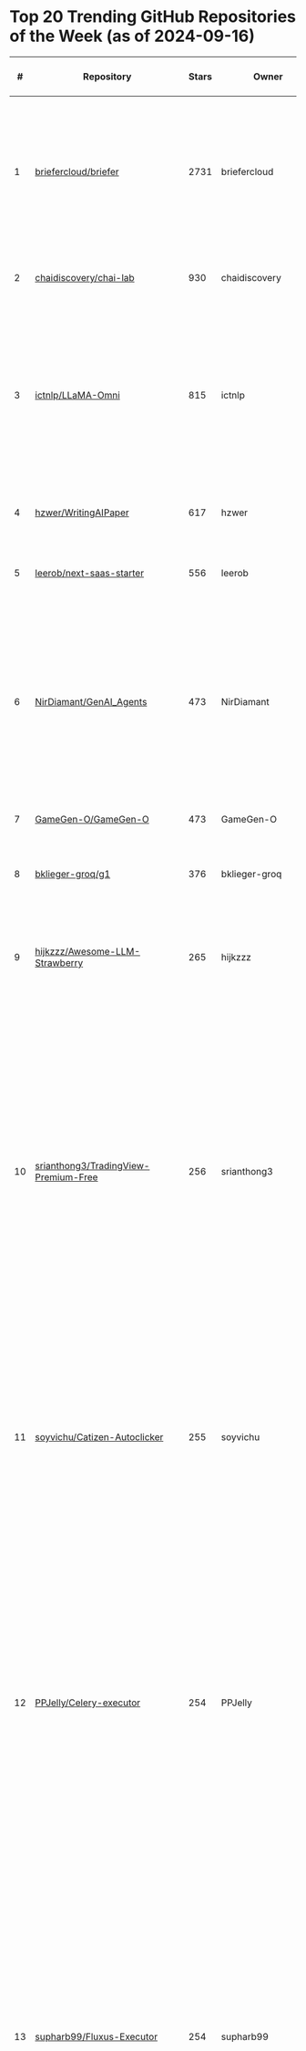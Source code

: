 # Top 20 Trending GitHub Repositories of the Week (as of 2024-09-16)

| # | Repository | Stars | Owner | Avatar | Description | Topics | URL | Created At | Updated At | Pushed At | Git URL | SSH URL | Clone URL | SVN URL | Homepage | Size | Language | Forks Count | Open Issues Count | Default Branch | License |
|---|------------|-------|-------|--------|-------------|--------|-----|------------|------------|-----------|---------|---------|-----------|---------|----------|------|----------|--------------|-------------------|----------------|---------|
| 1 | [briefercloud/briefer](https://github.com/briefercloud/briefer) | 2731 | briefercloud | ![briefercloud's avatar](https://avatars.githubusercontent.com/u/118315700?v=4) | Dashboards and notebooks in a single place. Create powerful and flexible dashboards using code, or build beautiful Notion-like notebooks and share them with your team. | analytics, bi, bigquery, briefer, business-intelligence, businessintelligence, dashboard, data-analysis, data-visualization, jupyter, notebook, postgres, postgresql, reporting, visualization | [https://github.com/briefercloud/briefer](https://github.com/briefercloud/briefer) | 2024-09-09T14:04:37Z | 2024-09-16T03:53:55Z | 2024-09-15T19:52:10Z | git://github.com/briefercloud/briefer.git | git@github.com:briefercloud/briefer.git | https://github.com/briefercloud/briefer.git | https://github.com/briefercloud/briefer | https://briefer.cloud | 17758 | TypeScript | 129 | 36 | main | GNU Affero General Public License v3.0 |
| 2 | [chaidiscovery/chai-lab](https://github.com/chaidiscovery/chai-lab) | 930 | chaidiscovery | ![chaidiscovery's avatar](https://avatars.githubusercontent.com/u/155465363?v=4) | Chai-1, SOTA model for biomolecular structure prediction | No topics | [https://github.com/chaidiscovery/chai-lab](https://github.com/chaidiscovery/chai-lab) | 2024-09-09T03:47:13Z | 2024-09-16T04:18:43Z | 2024-09-13T23:58:36Z | git://github.com/chaidiscovery/chai-lab.git | git@github.com:chaidiscovery/chai-lab.git | https://github.com/chaidiscovery/chai-lab.git | https://github.com/chaidiscovery/chai-lab | https://www.chaidiscovery.com | 2630 | Python | 117 | 20 | main | Other |
| 3 | [ictnlp/LLaMA-Omni](https://github.com/ictnlp/LLaMA-Omni) | 815 | ictnlp | ![ictnlp's avatar](https://avatars.githubusercontent.com/u/45630465?v=4) | LLaMA-Omni is a low-latency and high-quality end-to-end speech interaction model built upon Llama-3.1-8B-Instruct, aiming to achieve speech capabilities at the GPT-4o level. | large-language-models, multimodal-large-language-models, speech-interaction, speech-language-model, speech-to-speech, speech-to-text | [https://github.com/ictnlp/LLaMA-Omni](https://github.com/ictnlp/LLaMA-Omni) | 2024-09-10T12:21:53Z | 2024-09-16T03:40:04Z | 2024-09-12T09:49:02Z | git://github.com/ictnlp/LLaMA-Omni.git | git@github.com:ictnlp/LLaMA-Omni.git | https://github.com/ictnlp/LLaMA-Omni.git | https://github.com/ictnlp/LLaMA-Omni | https://arxiv.org/abs/2409.06666 | 3421 | Python | 52 | 10 | main | Apache License 2.0 |
| 4 | [hzwer/WritingAIPaper](https://github.com/hzwer/WritingAIPaper) | 617 | hzwer | ![hzwer's avatar](https://avatars.githubusercontent.com/u/10103856?v=4) | Writing AI Conference Papers: A Handbook for Beginners | ai, paper, writing | [https://github.com/hzwer/WritingAIPaper](https://github.com/hzwer/WritingAIPaper) | 2024-09-13T02:45:06Z | 2024-09-16T03:43:02Z | 2024-09-14T06:39:06Z | git://github.com/hzwer/WritingAIPaper.git | git@github.com:hzwer/WritingAIPaper.git | https://github.com/hzwer/WritingAIPaper.git | https://github.com/hzwer/WritingAIPaper | No homepage | 277 | No language specified | 16 | 1 | main | No license |
| 5 | [leerob/next-saas-starter](https://github.com/leerob/next-saas-starter) | 556 | leerob | ![leerob's avatar](https://avatars.githubusercontent.com/u/9113740?v=4) | Get started quickly with Next.js, Postgres, Stripe, and shadcn/ui. | nextjs, postgres, shadcn-ui, stripe | [https://github.com/leerob/next-saas-starter](https://github.com/leerob/next-saas-starter) | 2024-09-10T00:18:56Z | 2024-09-16T04:19:11Z | 2024-09-16T02:38:59Z | git://github.com/leerob/next-saas-starter.git | git@github.com:leerob/next-saas-starter.git | https://github.com/leerob/next-saas-starter.git | https://github.com/leerob/next-saas-starter | https://next-saas-start.vercel.app | 214 | TypeScript | 28 | 1 | main | No license |
| 6 | [NirDiamant/GenAI_Agents](https://github.com/NirDiamant/GenAI_Agents) | 473 | NirDiamant | ![NirDiamant's avatar](https://avatars.githubusercontent.com/u/28316913?v=4) | This repository provides tutorials and implementations for various Generative AI Agent techniques, from basic to advanced. It serves as a comprehensive guide for building intelligent, interactive AI systems. | No topics | [https://github.com/NirDiamant/GenAI_Agents](https://github.com/NirDiamant/GenAI_Agents) | 2024-09-09T20:10:19Z | 2024-09-16T04:17:52Z | 2024-09-15T19:22:20Z | git://github.com/NirDiamant/GenAI_Agents.git | git@github.com:NirDiamant/GenAI_Agents.git | https://github.com/NirDiamant/GenAI_Agents.git | https://github.com/NirDiamant/GenAI_Agents | No homepage | 16760 | Jupyter Notebook | 37 | 0 | main | Apache License 2.0 |
| 7 | [GameGen-O/GameGen-O](https://github.com/GameGen-O/GameGen-O) | 473 | GameGen-O | ![GameGen-O's avatar](https://avatars.githubusercontent.com/u/175915644?v=4) | No description | No topics | [https://github.com/GameGen-O/GameGen-O](https://github.com/GameGen-O/GameGen-O) | 2024-09-13T11:14:35Z | 2024-09-16T04:10:42Z | 2024-09-15T04:36:21Z | git://github.com/GameGen-O/GameGen-O.git | git@github.com:GameGen-O/GameGen-O.git | https://github.com/GameGen-O/GameGen-O.git | https://github.com/GameGen-O/GameGen-O | No homepage | 5 | No language specified | 15 | 3 | main | No license |
| 8 | [bklieger-groq/g1](https://github.com/bklieger-groq/g1) | 376 | bklieger-groq | ![bklieger-groq's avatar](https://avatars.githubusercontent.com/u/175069511?v=4) | g1: Using Llama-3.1 70b on Groq to create o1-like reasoning chains | No topics | [https://github.com/bklieger-groq/g1](https://github.com/bklieger-groq/g1) | 2024-09-13T21:20:48Z | 2024-09-16T04:16:26Z | 2024-09-16T02:33:33Z | git://github.com/bklieger-groq/g1.git | git@github.com:bklieger-groq/g1.git | https://github.com/bklieger-groq/g1.git | https://github.com/bklieger-groq/g1 | No homepage | 367 | Python | 28 | 1 | main | MIT License |
| 9 | [hijkzzz/Awesome-LLM-Strawberry](https://github.com/hijkzzz/Awesome-LLM-Strawberry) | 265 | hijkzzz | ![hijkzzz's avatar](https://avatars.githubusercontent.com/u/19810594?v=4) | A collection of LLM papers, blogs, and projects, with a focus on OpenAI o1 and reasoning techniques. | chain-of-thought, coding, llm, mathematics, mcts, openai-o1, reinforcement-learning, strawberry | [https://github.com/hijkzzz/Awesome-LLM-Strawberry](https://github.com/hijkzzz/Awesome-LLM-Strawberry) | 2024-09-15T04:40:16Z | 2024-09-16T04:16:56Z | 2024-09-16T01:46:18Z | git://github.com/hijkzzz/Awesome-LLM-Strawberry.git | git@github.com:hijkzzz/Awesome-LLM-Strawberry.git | https://github.com/hijkzzz/Awesome-LLM-Strawberry.git | https://github.com/hijkzzz/Awesome-LLM-Strawberry | No homepage | 79 | No language specified | 11 | 1 | main | Apache License 2.0 |
| 10 | [srianthong3/TradingView-Premium-Free](https://github.com/srianthong3/TradingView-Premium-Free) | 256 | srianthong3 | ![srianthong3's avatar](https://avatars.githubusercontent.com/u/107292258?v=4) | Trading View Premium Free 2024  | trading, trading-view-free-download, trading-view-free-subscription, trading-view-free-trial, trading-view-full, trading-view-key, trading-view-license, tradingview-full, tradingview-full-download, tradingview-keys, tradingview-lifetime, tradingview-premium-download, tradingview-premium-full, tradingview-premium-keys, tradingview-premium-keys-list, tradingview-premium-price, tradingview-screener, tradingview-scripts, tradingview-tools | [https://github.com/srianthong3/TradingView-Premium-Free](https://github.com/srianthong3/TradingView-Premium-Free) | 2024-09-14T22:38:32Z | 2024-09-16T03:18:10Z | 2024-09-14T22:39:32Z | git://github.com/srianthong3/TradingView-Premium-Free.git | git@github.com:srianthong3/TradingView-Premium-Free.git | https://github.com/srianthong3/TradingView-Premium-Free.git | https://github.com/srianthong3/TradingView-Premium-Free | No homepage | 2 | No language specified | 0 | 0 | main | No license |
| 11 | [soyvichu/Catizen-Autoclicker](https://github.com/soyvichu/Catizen-Autoclicker) | 255 | soyvichu | ![soyvichu's avatar](https://avatars.githubusercontent.com/u/146309382?v=4) | No description | catizen, catizen-auto, catizen-auto-claimed, catizen-auto-farm, catizen-auto-farm-bot, catizen-auto-tap, catizen-autofarm, catizen-autofarm-free, catizen-autofarm-free-time, catizen-autofarm-intelligent, catizen-autofarm-resource-bot, catizen-bot, catizen-bot-2024, catizen-farm-bot, catizen-telegram | [https://github.com/soyvichu/Catizen-Autoclicker](https://github.com/soyvichu/Catizen-Autoclicker) | 2024-09-14T22:30:16Z | 2024-09-15T23:22:45Z | 2024-09-14T22:31:15Z | git://github.com/soyvichu/Catizen-Autoclicker.git | git@github.com:soyvichu/Catizen-Autoclicker.git | https://github.com/soyvichu/Catizen-Autoclicker.git | https://github.com/soyvichu/Catizen-Autoclicker | No homepage | 2 | No language specified | 0 | 0 | main | No license |
| 12 | [PPJelly/Celery-executor](https://github.com/PPJelly/Celery-executor) | 254 | PPJelly | ![PPJelly's avatar](https://avatars.githubusercontent.com/u/159672683?v=4) | Welcome to Celery Executor, the latest innovation in Roblox Executors, crafted specifically for enhanced performance and functionality. Within this repository, you’ll find all the essential resources and detailed documentation needed to get started with Celery Executor. Whether you're a developer, an avid gamer, or someone passionate about Roblox m | celery, celery-discord, celery-download-executor, celery-executer, celery-executor, celery-executor-download, celery-fix, celery-key, celery-no-key, celery-roblox, roblox, roblox-executer, roblox-executor, roblox-menu, roblox-script, roblox-scripts | [https://github.com/PPJelly/Celery-executor](https://github.com/PPJelly/Celery-executor) | 2024-09-14T23:06:01Z | 2024-09-15T23:22:51Z | 2024-09-14T23:07:22Z | git://github.com/PPJelly/Celery-executor.git | git@github.com:PPJelly/Celery-executor.git | https://github.com/PPJelly/Celery-executor.git | https://github.com/PPJelly/Celery-executor | No homepage | 3 | No language specified | 0 | 0 | main | No license |
| 13 | [supharb99/Fluxus-Executor](https://github.com/supharb99/Fluxus-Executor) | 254 | supharb99 | ![supharb99's avatar](https://avatars.githubusercontent.com/u/155429920?v=4) | Welcome to Fluxus Executor, the latest innovation in Roblox Executors, crafted specifically for enhanced performance and functionality. Within this repository, you’ll find all the essential resources and detailed documentation needed to get started with Fluxus Executor. Whether you're a developer, an avid gamer, or someone passionate about Roblox m | fluxus, fluxus-discord, fluxus-download, fluxus-executer, fluxus-executor, fluxus-external, fluxus-external-download, fluxus-roblox, fluxus-roblox-download, fluxusexecuter, roblox, roblox-executer, roblox-executor, roblox-menu, roblox-script, roblox-scripts | [https://github.com/supharb99/Fluxus-Executor](https://github.com/supharb99/Fluxus-Executor) | 2024-09-14T23:01:22Z | 2024-09-15T23:22:49Z | 2024-09-14T23:03:58Z | git://github.com/supharb99/Fluxus-Executor.git | git@github.com:supharb99/Fluxus-Executor.git | https://github.com/supharb99/Fluxus-Executor.git | https://github.com/supharb99/Fluxus-Executor | No homepage | 3 | No language specified | 1 | 0 | main | No license |
| 14 | [Bebo202/CaptainsBay-Autotap](https://github.com/Bebo202/CaptainsBay-Autotap) | 254 | Bebo202 | ![Bebo202's avatar](https://avatars.githubusercontent.com/u/92548765?v=4) | No description | captainsbay, captainsbay-auto, captainsbay-auto-bot, captainsbay-auto-tap, captainsbay-autobot, captainsbay-autoclicker, captainsbay-autotap, captainsbay-bot-auto, captainsbay-clicker, captainsbay-farm-bot | [https://github.com/Bebo202/CaptainsBay-Autotap](https://github.com/Bebo202/CaptainsBay-Autotap) | 2024-09-15T13:45:09Z | 2024-09-15T23:22:57Z | 2024-09-15T14:03:34Z | git://github.com/Bebo202/CaptainsBay-Autotap.git | git@github.com:Bebo202/CaptainsBay-Autotap.git | https://github.com/Bebo202/CaptainsBay-Autotap.git | https://github.com/Bebo202/CaptainsBay-Autotap | No homepage | 3 | No language specified | 0 | 0 | main | No license |
| 15 | [siweule/Cubes-autoclicker](https://github.com/siweule/Cubes-autoclicker) | 254 | siweule | ![siweule's avatar](https://avatars.githubusercontent.com/u/177858706?v=4) | No description | cubes, cubes-2024, cubes-auto, cubes-auto-clicker, cubes-auto-farm, cubes-autoclicker, cubes-bot, cubes-clicker, cubes-farming-bot, cubes-farming-bot-2024, cubes-telegram, cubes-ton-punks | [https://github.com/siweule/Cubes-autoclicker](https://github.com/siweule/Cubes-autoclicker) | 2024-09-14T22:09:12Z | 2024-09-15T23:22:41Z | 2024-09-14T22:10:16Z | git://github.com/siweule/Cubes-autoclicker.git | git@github.com:siweule/Cubes-autoclicker.git | https://github.com/siweule/Cubes-autoclicker.git | https://github.com/siweule/Cubes-autoclicker | No homepage | 2 | No language specified | 0 | 0 | main | No license |
| 16 | [sitthichaitipsing/Pixeltap-autoclicker](https://github.com/sitthichaitipsing/Pixeltap-autoclicker) | 254 | sitthichaitipsing | ![sitthichaitipsing's avatar](https://avatars.githubusercontent.com/u/77712102?v=4) | No description | crypto, cryptocurrency, cryptography, pixeltap, pixeltap-auto-clicker, pixeltap-auto-fight, pixeltap-autoclicker, pixeltap-autofight, pixeltap-by-pixelverse, pixeltap-clicker, pixeltap-download, pixeltap-pc-version, pixeltapbot, pixeltaptelegram, pixeltaptelegrambot | [https://github.com/sitthichaitipsing/Pixeltap-autoclicker](https://github.com/sitthichaitipsing/Pixeltap-autoclicker) | 2024-09-14T22:02:58Z | 2024-09-15T23:22:40Z | 2024-09-14T22:04:17Z | git://github.com/sitthichaitipsing/Pixeltap-autoclicker.git | git@github.com:sitthichaitipsing/Pixeltap-autoclicker.git | https://github.com/sitthichaitipsing/Pixeltap-autoclicker.git | https://github.com/sitthichaitipsing/Pixeltap-autoclicker | No homepage | 2 | No language specified | 0 | 0 | main | No license |
| 17 | [HuriYUkA/Rust-KuryikaMenu](https://github.com/HuriYUkA/Rust-KuryikaMenu) | 254 | HuriYUkA | ![HuriYUkA's avatar](https://avatars.githubusercontent.com/u/150685914?v=4) | No description | rust-antiafk, rust-autobuild, rust-crate, rust-esp, rust-speed-hack, rust-undetect, rust-visual, rust-wh | [https://github.com/HuriYUkA/Rust-KuryikaMenu](https://github.com/HuriYUkA/Rust-KuryikaMenu) | 2024-09-14T20:37:00Z | 2024-09-15T23:22:52Z | 2024-09-14T20:41:23Z | git://github.com/HuriYUkA/Rust-KuryikaMenu.git | git@github.com:HuriYUkA/Rust-KuryikaMenu.git | https://github.com/HuriYUkA/Rust-KuryikaMenu.git | https://github.com/HuriYUkA/Rust-KuryikaMenu | No homepage | 1 | No language specified | 0 | 0 | main | No license |
| 18 | [Stang0/TFT-Unlocker-Tool-FUll](https://github.com/Stang0/TFT-Unlocker-Tool-FUll) | 254 | Stang0 | ![Stang0's avatar](https://avatars.githubusercontent.com/u/44032326?v=4) | TFT Unlock Tool is an impressively built powerful tool packed with several utilities or features to fix OS related issues in phones. Overall, TFT Unlock Tool 2024 free download comes with different modules and functions which enables it to repair more than 100 smartphone models from different OEMs.  Whether your device runs on chipsets from Qualcom | No topics | [https://github.com/Stang0/TFT-Unlocker-Tool-FUll](https://github.com/Stang0/TFT-Unlocker-Tool-FUll) | 2024-09-14T22:43:32Z | 2024-09-15T23:22:46Z | 2024-09-14T22:45:20Z | git://github.com/Stang0/TFT-Unlocker-Tool-FUll.git | git@github.com:Stang0/TFT-Unlocker-Tool-FUll.git | https://github.com/Stang0/TFT-Unlocker-Tool-FUll.git | https://github.com/Stang0/TFT-Unlocker-Tool-FUll | No homepage | 2 | No language specified | 0 | 0 | main | No license |
| 19 | [usman03222907053/HashCats-autotap](https://github.com/usman03222907053/HashCats-autotap) | 254 | usman03222907053 | ![usman03222907053's avatar](https://avatars.githubusercontent.com/u/161374566?v=4) | No description | hashcats, hashcats-auto, hashcats-auto-bot, hashcats-auto-clicker, hashcats-auto-tap, hashcats-autobot, hashcats-autoclicker, hashcats-autotap, hashcats-claimer | [https://github.com/usman03222907053/HashCats-autotap](https://github.com/usman03222907053/HashCats-autotap) | 2024-09-15T13:45:09Z | 2024-09-15T23:22:58Z | 2024-09-15T13:49:29Z | git://github.com/usman03222907053/HashCats-autotap.git | git@github.com:usman03222907053/HashCats-autotap.git | https://github.com/usman03222907053/HashCats-autotap.git | https://github.com/usman03222907053/HashCats-autotap | No homepage | 3 | No language specified | 0 | 0 | main | No license |
| 20 | [BIGDAD8858/City-Holder-AutoTap](https://github.com/BIGDAD8858/City-Holder-AutoTap) | 254 | BIGDAD8858 | ![BIGDAD8858's avatar](https://avatars.githubusercontent.com/u/156867417?v=4) | No description | city-holder, city-holder-auto, city-holder-auto-bot, city-holder-auto-clicker, city-holder-auto-tap, city-holder-autobot, city-holder-autoclicker, city-holder-autotap, cityholder, cityholder-auto-bot, cityholder-auto-clicker, cityholder-auto-tap, cityholder-autobot, cityholder-autoclicker | [https://github.com/BIGDAD8858/City-Holder-AutoTap](https://github.com/BIGDAD8858/City-Holder-AutoTap) | 2024-09-15T13:45:19Z | 2024-09-15T23:23:01Z | 2024-09-15T13:53:01Z | git://github.com/BIGDAD8858/City-Holder-AutoTap.git | git@github.com:BIGDAD8858/City-Holder-AutoTap.git | https://github.com/BIGDAD8858/City-Holder-AutoTap.git | https://github.com/BIGDAD8858/City-Holder-AutoTap | No homepage | 3 | No language specified | 0 | 0 | main | No license |